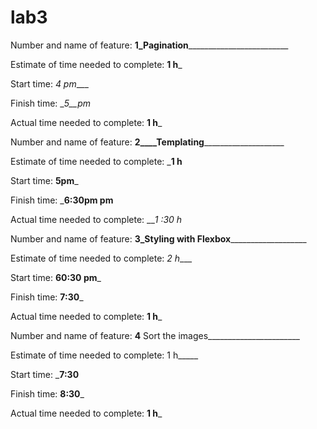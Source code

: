 # lab3

Number and name of feature: __1_Pagination___________________________

Estimate of time needed to complete: __1 h___

Start time: _4 pm____

Finish time: __5__pm_

Actual time needed to complete: __1 h___


Number and name of feature: ____2____Templating________________________

Estimate of time needed to complete: ___1 h__

Start time: __5pm___

Finish time: ___6:30pm pm__

Actual time needed to complete: ___1 :30 h_


Number and name of feature: ______3_Styling with Flexbox_________________________

Estimate of time needed to complete: _2 h____

Start time: __60:30 pm___

Finish time: __7:30___

Actual time needed to complete: __1 h___


Number and name of feature: ____4____ Sort the images_______________________

Estimate of time needed to complete: 1 h_____

Start time: ___7:30__

Finish time: __8:30___

Actual time needed to complete: __1 h___